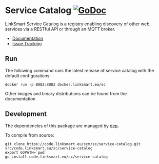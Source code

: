 # Service Catalog  [![GoDoc](https://godoc.org/code.linksmart.eu/sc/service-catalog?status.svg)](https://godoc.org/code.linksmart.eu/sc/service-catalog)
LinkSmart Service Catalog is a registry enabling discovery of other web services via a RESTful API or through an MQTT broker.
 
* [Documentation](https://docs.linksmart.eu/display/SC)
* [Issue Tracking](https://boards.linksmart.eu/issues/?jql=project+%3D+LS+AND+component+%3D+%22Service+Catalog%22)

## Run
The following command runs the latest release of service catalog with the default configurations:
```
docker run -p 8082:8082 docker.linksmart.eu/sc
```
Other images and binary distributions can be found from the documentation.

## Development
The dependencies of this package are managed by [dep](https://github.com/golang/dep).

To compile from source:
```
git clone https://code.linksmart.eu/scm/sc/service-catalog.git src/code.linksmart.eu/sc/service-catalog
export GOPATH=`pwd`
go install code.linksmart.eu/sc/service-catalog
```